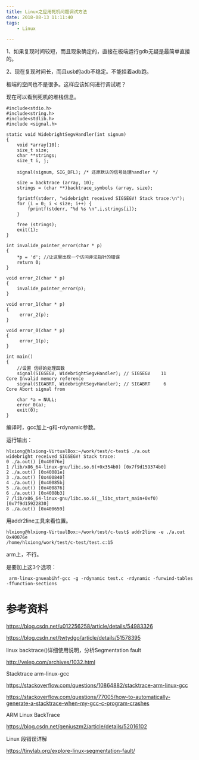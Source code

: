```yaml
---
title: Linux之应用死机问题调试方法
date: 2018-08-13 11:11:40
tags:
	- Linux

---
```




1、如果复现时间较短，而且现象确定的，直接在板端运行gdb无疑是最简单直接的。

2、现在复现时间长，而且usb的adb不稳定。不能挂着adb跑。

板端的空间也不是很多。这样应该如何进行调试呢？

现在可以看到死机的堆栈信息。

```
#include<stdio.h>  
#include<string.h>  
#include<stdlib.h>  
#include <signal.h>  
  
static void WidebrightSegvHandler(int signum)  
{  
    void *array[10];  
    size_t size;  
    char **strings;  
    size_t i, j;  
  
    signal(signum, SIG_DFL); /* 还原默认的信号处理handler */  
  
    size = backtrace (array, 10);  
    strings = (char **)backtrace_symbols (array, size);  
  
    fprintf(stderr, "widebright received SIGSEGV! Stack trace:\n");  
    for (i = 0; i < size; i++) {  
        fprintf(stderr, "%d %s \n",i,strings[i]);  
    }  
      
    free (strings);  
    exit(1);  
}  
  
int invalide_pointer_error(char * p)  
{  
    *p = 'd'; //让这里出现一个访问非法指针的错误  
    return 0;  
}  
  
void error_2(char * p)  
{  
    invalide_pointer_error(p);  
}  
  
void error_1(char * p)  
{  
     error_2(p);  
}  
  
void error_0(char * p)  
{  
     error_1(p);  
}  
  
int main()   
{  
    //设置 信好的处理函数  
    signal(SIGSEGV, WidebrightSegvHandler); // SIGSEGV    11       Core Invalid memory reference  
    signal(SIGABRT, WidebrightSegvHandler); // SIGABRT     6       Core Abort signal from  
      
    char *a = NULL;  
    error_0(a);  
    exit(0);  
}  
```



编译时，gcc加上-g和-rdynamic参数。

运行输出：

```
hlxiong@hlxiong-VirtualBox:~/work/test/c-test$ ./a.out 
widebright received SIGSEGV! Stack trace:
0 ./a.out() [0x40076e] 
1 /lib/x86_64-linux-gnu/libc.so.6(+0x354b0) [0x7f9d159374b0] 
2 ./a.out() [0x40081e] 
3 ./a.out() [0x400840] 
4 ./a.out() [0x40085b] 
5 ./a.out() [0x400876] 
6 ./a.out() [0x4008b3] 
7 /lib/x86_64-linux-gnu/libc.so.6(__libc_start_main+0xf0) [0x7f9d15922830] 
8 ./a.out() [0x400659] 
```

用addr2line工具来看位置。

```
hlxiong@hlxiong-VirtualBox:~/work/test/c-test$ addr2line -e ./a.out 0x40076e
/home/hlxiong/work/test/c-test/test.c:15
```



arm上，不行。

是要加上这3个选项：

```
 arm-linux-gnueabihf-gcc -g -rdynamic test.c -rdynamic -funwind-tables -ffunction-sections 
```



# 参考资料



https://blog.csdn.net/u012256258/article/details/54983326





https://blog.csdn.net/twtydgo/article/details/51578395

linux backtrace()详细使用说明，分析Segmentation fault

http://velep.com/archives/1032.html

Stacktrace arm-linux-gcc

https://stackoverflow.com/questions/10864882/stacktrace-arm-linux-gcc



https://stackoverflow.com/questions/77005/how-to-automatically-generate-a-stacktrace-when-my-gcc-c-program-crashes

ARM Linux BackTrace

https://blog.csdn.net/geniuszm2/article/details/52016102

Linux 段错误详解

https://tinylab.org/explore-linux-segmentation-fault/